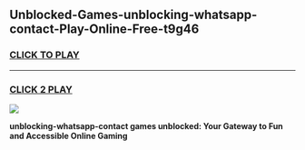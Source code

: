 
## Unblocked-Games-unblocking-whatsapp-contact-Play-Online-Free-t9g46
<h3>
<a href="https://premium76.site?title=unblocking-whatsapp-contact&ref=26A">CLICK TO PLAY</a></h3>
<hr>

<h3>
<a href="https://premium76.site?title=unblocking-whatsapp-contact&ref=26A">CLICK 2 PLAY</a>
  
</h3>

<a href="https://premium76.site?title=unblocking-whatsapp-contact&ref=26A"><img src="https://clearcache.store/games.png"></a>


**unblocking-whatsapp-contact games unblocked: Your Gateway to Fun and Accessible Online Gaming**
